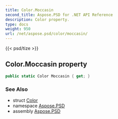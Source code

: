 ```yaml
---
title: Color.Moccasin
second_title: Aspose.PSD for .NET API Reference
description: Color property. 
type: docs
weight: 950
url: /net/aspose.psd/color/moccasin/
---
```

{{< psd/tize >}}
## Color.Moccasin property

```csharp
public static Color Moccasin { get; }
```

### See Also

* struct [Color](../)
* namespace [Aspose.PSD](../../color/)
* assembly [Aspose.PSD](../../../)


